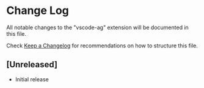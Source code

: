 # Change Log

All notable changes to the "vscode-ag" extension will be documented in this file.

Check [Keep a Changelog](http://keepachangelog.com/) for recommendations on how to structure this file.

## [Unreleased]

- Initial release